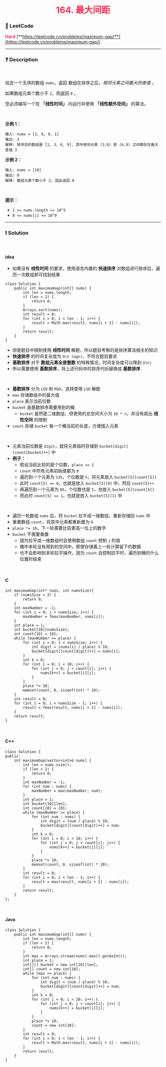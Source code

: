 <h1 style="text-align: center;"> <span style="color: #FF2D55;">164. 最大间距</span> </h1>

### 🚀 LeetCode

<base target="_blank">

<span style="color: #FF2D55;">**Hard**</span> [**https://leetcode.cn/problems/maximum-gap/**](https://leetcode.cn/problems/maximum-gap/)

---

### ❓ Description

<br/>

给定一个无序的数组 `nums`，返回 数组在排序之后，*相邻元素之间最大的差值* 。

如果数组元素个数小于 `2`，则返回 `0` 。

您必须编写一个在 **「线性时间」** 内运行并使用 **「线性额外空间」** 的算法。

<br/>

**示例 1：**

```
输入: nums = [3, 6, 9, 1]
输出: 3
解释: 排序后的数组是 [1, 3, 6, 9], 其中相邻元素 (3,6) 和 (6,9) 之间都存在最大差值 3
```

**示例 2：**

```
输入: nums = [10]
输出: 0
解释: 数组元素个数小于 2, 因此返回 0
```

<br/>

**提示：**

* `1 <= nums.length <= 10^5`
* `0 <= nums[i] <= 10^9`

---

### ❗ Solution

<br/>

#### idea

* 如果没有 **线性时间** 的要求，使用语言内置的 **快速排序** 对数组进行排序后，遍历一次数组即可找到结果

```
class Solution {
    public int maximumGap(int[] nums) {
        int len = nums.length;
        if (len < 2) {
            return 0;
        }
        Arrays.sort(nums);
        int result = 0;
        for (int i = 0; i < len - 1; i++) {
            result = Math.max(result, nums[i + 1] - nums[i]);
        }
        return result;
    }
}
```

* 但是题目中限制使用 **线性时间** 解题，所以题目考察的是排序算法相关的知识
* **快速排序** 的时间复杂度为 `O(n logn)`，不符合题目要求
* **基数排序** 对于 **数组元素全是整数** 的特殊情况，时间复杂度可以降到 `O(n)`
* 所以需要使用 **基数排序**，将上述代码中的排序代码替换成 **基数排序**

<br/>

* **基数排序** 分为 `LSD` 和 `MSD`，选择使用 `LSD` 解题
* `max` 存储数组中的最大值
* `place` 表示当前位数
* `bucket` 是基数排序需要用到的桶
    * `bucket` 虽然是二维数组，但使用的总空间大小为 `10 * n`，并没有超出 **线性空间** 的限制
* `count` 存储 `bucket` 每一个桶当前的长度，方便插入元素

<br/>

* 元素当前位数是 `digit`，就将元素临时存储到 `bucket[digit][count[bucket]++]` 中
* **例子：**
    * 假设当前比较的是个位数，`place == 1`
    * `count` 中所有元素初始值都为 `0`
    * 遍历到一个元素为 `135`，个位数是 `5`，将元素放入 `bucket[5][count[5]]`
    * 此时 `count[5] == 0`，也就是放入 `bucket[5][0]` 中，然后 `count[5]++`
    * 再遍历到一个元素为 `85`，个位数也是 `5`，也放入 `bucket[5][count[5]]`
    * 而此时 `count[5] == 1`，也就是放入 `bucket[5][1]` 中

<br/>

* 遍历一轮数组 `nums` 后，将 `bucket` 拉平成一维数组，重新存储回 `nums` 中
* 重置数组 `count`，将其中元素都重新置为 `0`
* `place *= 10`，下一轮需要比较更高一位上的数字
* `bucket` 不需要重置
    * 因为拉平成一维数组时会使用数组 `count` 控制 `j` 的值
    * 桶中本轮没有用到的空间中，即使存储着上一轮计算留下的数据
    * 也不会影响到本轮拉平操作，因为 `count` 会控制拉平时，遍历到桶的什么位置时结束

<br/>

#### C

```
int maximumGap(int* nums, int numsSize){
    if (numsSize < 2) {
        return 0;
    }
    int maxNumber = -1;
    for (int i = 0; i < numsSize; i++) {
        maxNumber = fmax(maxNumber, nums[i]);
    }
    int place = 1;
    int bucket[10][numsSize];
	int count[10] = {0};
    while (maxNumber >= place) {
        for (int i = 0; i < numsSize; i++) {
            int digit = (nums[i] / place) % 10;
            bucket[digit][count[digit]++] = nums[i];
        }
        int k = 0;
        for (int i = 0; i < 10; i++) {
            for (int j = 0; j < count[i]; j++) {
                nums[k++] = bucket[i][j];
            }
        }
        place *= 10;
        memset(count, 0, sizeof(int) * 10);
    }
    int result = 0;
    for (int i = 0; i < numsSize - 1; i++) {
        result = fmax(result, nums[i + 1] - nums[i]);
    }
    return result;
}
```

<br/>

#### C++

```
class Solution {
public:
    int maximumGap(vector<int>& nums) {
        int len = nums.size();
        if (len < 2) {
            return 0;
        }
        int maxNumber = -1;
        for (int num : nums) {
            maxNumber = max(maxNumber, num);
        }
        int place = 1;
        int bucket[10][len];
    	int count[10] = {0};
        while (maxNumber >= place) {
            for (int num : nums) {
                int digit = (num / place) % 10;
                bucket[digit][count[digit]++] = num;
            }
            int k = 0;
            for (int i = 0; i < 10; i++) {
                for (int j = 0; j < count[i]; j++) {
                    nums[k++] = bucket[i][j];
                }
            }
            place *= 10;
            memset(count, 0, sizeof(int) * 10);
        }
        int result = 0;
        for (int i = 0; i < len - 1; i++) {
            result = max(result, nums[i + 1] - nums[i]);
        }
        return result;
    }
};
```

<br/>

#### Java

```
class Solution {
    public int maximumGap(int[] nums) {
        int len = nums.length;
        if (len < 2) {
            return 0;
        }
        int max = Arrays.stream(nums).max().getAsInt();
        int place = 1;
        int[][] bucket = new int[10][len];
    	int[] count = new int[10];
        while (max >= place) {
            for (int num : nums) {
                int digit = (num / place) % 10;
                bucket[digit][count[digit]++] = num;
            }
            int k = 0;
            for (int i = 0; i < 10; i++) {
                for (int j = 0; j < count[i]; j++) {
                    nums[k++] = bucket[i][j];
                }
            }
            place *= 10;
            count = new int[10];
        }
        int result = 0;
        for (int i = 0; i < len - 1; i++) {
            result = Math.max(result, nums[i + 1] - nums[i]);
        }
        return result;
    }
}
```
